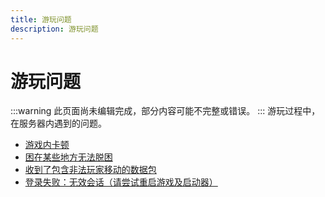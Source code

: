 ```yaml
---
title: 游玩问题
description: 游玩问题
---
```


# 游玩问题
:::warning
此页面尚未编辑完成，部分内容可能不完整或错误。
:::
游玩过程中，在服务器内遇到的问题。

* [游戏内卡顿](#游戏内卡顿)
* [困在某些地方无法脱困](#困在某些地方无法脱困)
* [收到了包含非法玩家移动的数据包](#收到了包含非法玩家移动的数据包)
* [登录失败：无效会话（请尝试重启游戏及启动器）](#登录失败：无效会话（请尝试重启游戏及启动器）)